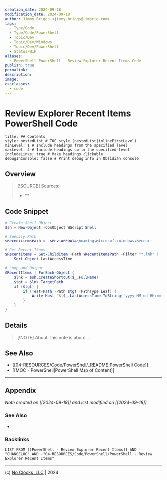 ```yaml
---
creation_date: 2024-09-18
modification_date: 2024-09-18
author: Jimmy Briggs <jimmy.briggs@jimbrig.com>
tags:
  - Type/Code
  - Type/Code/PowerShell
  - Topic/Dev
  - Topic/Dev/Windows
  - Topic/Dev/PowerShell
  - Status/WIP
aliases:
  - PowerShell PowerShell - Review Explorer Recent Items Code
publish: true
permalink:
description:
image:
cssclasses:
  - code
---
```


# Review Explorer Recent Items PowerShell Code

```table-of-contents
title: ## Contents 
style: nestedList # TOC style (nestedList|inlineFirstLevel)
minLevel: 1 # Include headings from the specified level
maxLevel: 4 # Include headings up to the specified level
includeLinks: true # Make headings clickable
debugInConsole: false # Print debug info in Obsidian console
```

## Overview

> [!SOURCE] Sources:
> - **

## Code Snippet

```powershell
# Create Shell Object
$sh = New-Object -ComObject WScript.Shell

# Specify Path
$RecentItemsPath = "$Env:APPDATA\Roaming\Microsoft\Windows\Recent"

# Get Recent Items
$RecentItems = Get-ChildItem -Path $RecentItemsPath -Filter "*.lnk" | 
    Sort-Object LastAccessTime

# Loop and Output
$RecentItems | ForEach-Object {
    $lnk = $sh.CreateShortcut($_.FullName)
    $tgt = $lnk.TargetPath
    if ($tgt) {
        if (Test-Path -Path $tgt -PathType Leaf) {
            Write-Host "$($_.LastAccessTime.ToString('yyyy-MM-dd HH:mm:ss'))   $($lnk.TargetPath)"
        }
    }
}
```

## Details

> [!NOTE] About
> This note is about ...

## See Also

- [[04-RESOURCES/Code/PowerShell/_README|PowerShell Code]]
- [[MOC - PowerShell|PowerShell Map of Content]]

***

## Appendix

*Note created on [[2024-09-18]] and last modified on [[2024-09-18]].*

### See Also

- 

### Backlinks

```dataview
LIST FROM [[PowerShell - Review Explorer Recent Items]] AND -"CHANGELOG" AND -"04-RESOURCES/Code/PowerShell/PowerShell - Review Explorer Recent Items"
```

***

(c) [No Clocks, LLC](https://github.com/noclocks) | 2024